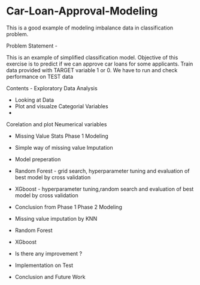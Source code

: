 # Car-Loan-Approval-Modeling

This is a good example of modeling imbalance data in classification problem.

Problem Statement -

This is an example of simplified classification model.
Objective of this exercise is to predict if we can approve car loans for some applicants.
Train data provided with TARGET variable 1 or 0. We have to run and check performance on TEST data

Contents -
Exploratory Data Analysis

- Looking at Data
- Plot and visualze Categorial Variables
-
Corelation and plot Neumerical variables
- Missing Value Stats
Phase 1 Modeling

- Simple way of missing value Imputation
- Model preperation
- Random Forest - grid search, hyperparameter tuning and evaluation of best model by cross validation
- XGboost - hyperparameter tuning,random search and evaluation of best model by cross validation
- Conclusion from Phase 1
Phase 2 Modeling

- Missing value imputation by KNN
- Random Forest
- XGboost
- Is there any improvement ?
- Implementation on Test 
- Conclusion and Future Work
